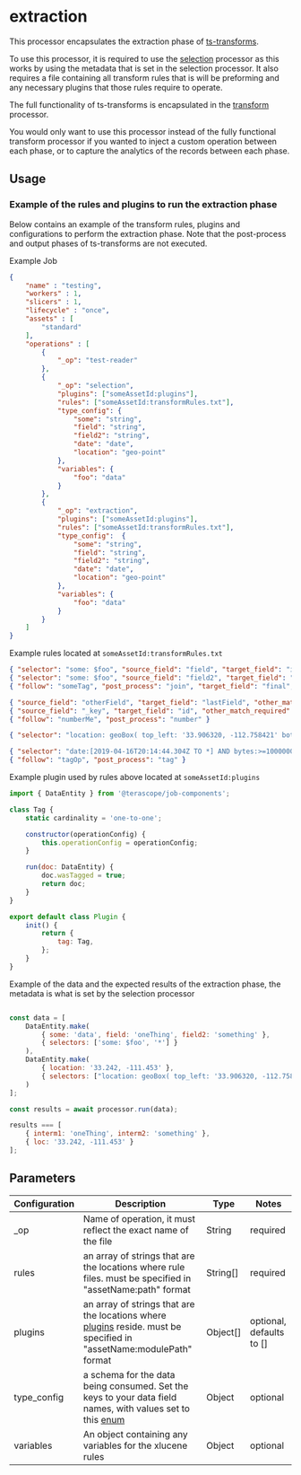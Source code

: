 # extraction

This processor encapsulates the extraction phase of [ts-transforms](https://terascope.github.io/teraslice/docs/packages/ts-transforms/overview).

To use this processor, it is required to use the [selection](./selection.md) processor as this works by using the metadata that is set in the selection processor. It also requires a file containing all transform rules that is will be preforming and any necessary plugins that those rules require to operate.

The full functionality of ts-transforms is encapsulated in the [transform]( ../transform.md) processor.

You would only want to use this processor instead of the fully functional transform processor if you wanted to inject a custom operation between each phase, or to capture the analytics of the records between each phase.


## Usage

### Example of the rules and plugins to run the extraction phase
Below contains an example of the transform rules, plugins and configurations to perform the extraction phase. Note that the post-process and output phases of ts-transforms are not executed.

Example Job
```json
{
    "name" : "testing",
    "workers" : 1,
    "slicers" : 1,
    "lifecycle" : "once",
    "assets" : [
        "standard"
    ],
    "operations" : [
        {
            "_op": "test-reader"
        },
        {
            "_op": "selection",
            "plugins": ["someAssetId:plugins"],
            "rules": ["someAssetId:transformRules.txt"],
            "type_config": {
                "some": "string",
                "field": "string",
                "field2": "string",
                "date": "date",
                "location": "geo-point"
            },
            "variables": {
                "foo": "data"
            }
        },
        {
            "_op": "extraction",
            "plugins": ["someAssetId:plugins"],
            "rules": ["someAssetId:transformRules.txt"],
            "type_config":  {
                "some": "string",
                "field": "string",
                "field2": "string",
                "date": "date",
                "location": "geo-point"
            },
            "variables": {
                "foo": "data"
            }
        }
    ]
}
```

Example rules located at `someAssetId:transformRules.txt`

```json
{ "selector": "some: $foo", "source_field": "field", "target_field": "interm1", "tag": "someTag", "output": false }
{ "selector": "some: $foo", "source_field": "field2", "target_field": "interm2", "tag": "someTag", "output": false }
{ "follow": "someTag", "post_process": "join", "target_field": "final", "delimiter": " " }

{ "source_field": "otherField", "target_field": "lastField", "other_match_required": true }
{ "source_field": "_key", "target_field": "id", "other_match_required": true, "tag": "numberMe" }
{ "follow": "numberMe", "post_process": "number" }

{ "selector": "location: geoBox( top_left: '33.906320, -112.758421' bottom_right: '32.813646,-111.058902')", "source_field": "location", "target_field": "loc" }

{ "selector": "date:[2019-04-16T20:14:44.304Z TO *] AND bytes:>=1000000", "source_field": "date", "target_field": "last_seen", "tag": "tagOp" }
{ "follow": "tagOp", "post_process": "tag" }

```

Example plugin used by rules above located at `someAssetId:plugins`

```javascript
import { DataEntity } from '@terascope/job-components';

class Tag {
    static cardinality = 'one-to-one';

    constructor(operationConfig) {
        this.operationConfig = operationConfig;
    }

    run(doc: DataEntity) {
        doc.wasTagged = true;
        return doc;
    }
}

export default class Plugin {
    init() {
        return {
            tag: Tag,
        };
    }
}

```

Example of the data and the expected results of the extraction phase, the metadata is what is set by the selection processor

```javascript

const data = [
    DataEntity.make(
        { some: 'data', field: 'oneThing', field2: 'something' },
        { selectors: ['some: $foo', '*'] }
    ),
    DataEntity.make(
        { location: '33.242, -111.453' },
        { selectors: ["location: geoBox( top_left: '33.906320, -112.758421' bottom_right: '32.813646,-111.058902')", '*'] }
    )
];

const results = await processor.run(data);

results === [
    { interm1: 'oneThing', interm2: 'something' },
    { loc: '33.242, -111.453' }
];
```


## Parameters

| Configuration | Description                                                                                                                                                                                       | Type     | Notes                    |
| ------------- | ------------------------------------------------------------------------------------------------------------------------------------------------------------------------------------------------- | -------- | ------------------------ |
| _op           | Name of operation, it must reflect the exact name of the file                                                                                                                                     | String   | required                 |
| rules         | an array of strings that are the locations where rule files. must be specified in "assetName:path" format                                                                                         | String[] | required                 |
| plugins       | an array of strings that are the locations where [plugins](https://terascope.github.io/teraslice/docs/packages/ts-transforms/plugins) reside. must be specified in "assetName:modulePath" format  | Object[] | optional, defaults to [] |
| type_config   | a schema for the data being consumed. Set the keys to your data field names, with values set to this [enum](https://terascope.github.io/teraslice/docs/packages/types/api/enums/xlucenefieldtype) | Object   | optional                 |
| variables     | An object containing any variables for the xlucene rules                                                                                                                                          | Object   | optional                 |
